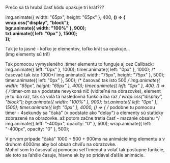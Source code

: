 Prečo sa tá hrubá časť kódu opakuje tri krát???  

img.animate({ width: "65px", height: "65px" }, 400,  **() => {   
    wrap.css("display", "block");  
    bgr.animate({ width: "100%" }, 900);  
    txt.animate({ left: "0px" }, 1500);  
  });**  
  
  Tak je to jasné - koľko je elementov, toľko krát sa opakuje...  
  (img elementy sú tri!)  
  
  Tak pomocou vymysleného .timer elementu to funguje aj cez Callback: 
img.animate({ left: "0px" }, 1000);
  timer.animate({ left: "0px" }, 1000); /* časovač tak isto 1000*/
  img.animate({ width: "75px", height: "75px" }, 500);
  timer.animate({ left: "0px" }, 500); /* časovač tak isto 500 */
  img.animate({ width: "65px", height: "65px" }, 400);
  timer.animate({ left: "0px" }, 400, () => {
    /* timer-om sa v podstate nevykoná nič (viditeľné na obrazovke), element je tu iba raz, tak sa volá tá nasledovná funkcia iba raz */
    wrap.css("display", "block");
    bgr.animate({ width: "100%" }, 900);
    txt.animate({ left: "0px" }, 1500);
    timer.animate({ left: "0px" }, 4000, () => {
      /* podobne tu pomocou timer - 4sekundy sa "čaká" (v podstate ako "delay") a elementy sú staticky zobrazené na obrazovke. až potom začne tretia časť - mazanie obsahu */
      img.animate({ left: "-400px", opacity: "0" }, 500);
      wrap.animate({ left: "-400px", opacity: "0" }, 500);

V prvom prípade "čaká" 1000 + 500 + 900ms na animácie img elementu a v druhom 4000ms aby bol obsah chvíľu na obrazovke.  
Mohol som to časovať aj pomocou setTimeout a volať tak postupne funkcie, ale toto sa ľahšie časuje, hlavne ak by so pridával ďalšie animácie.
